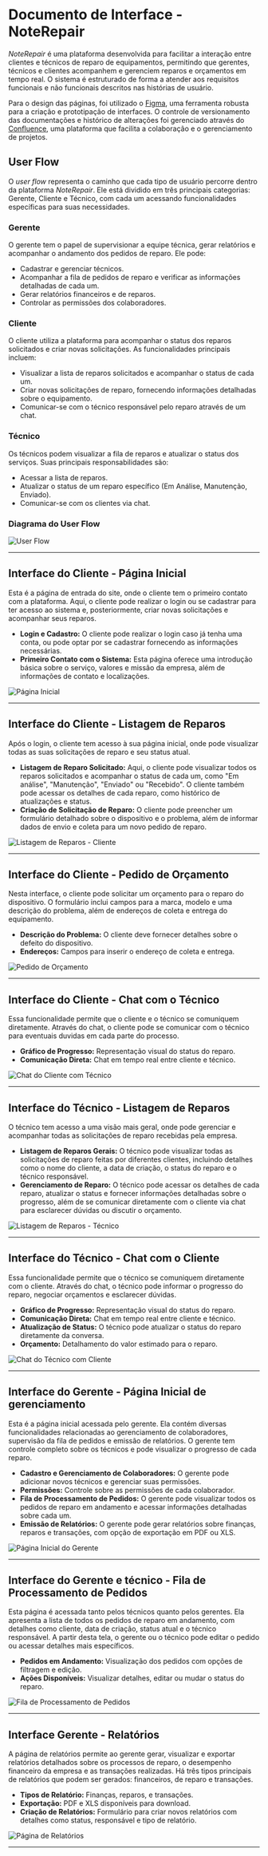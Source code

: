 # Documento de Interface - NoteRepair

*NoteRepair* é uma plataforma desenvolvida para facilitar a interação entre clientes e técnicos de reparo de equipamentos, permitindo que gerentes, técnicos e clientes acompanhem e gerenciem reparos e orçamentos em tempo real. O sistema é estruturado de forma a atender aos requisitos funcionais e não funcionais descritos nas histórias de usuário.

Para o design das páginas, foi utilizado o [Figma](https://www.figma.com/), uma ferramenta robusta para a criação e prototipação de interfaces. O controle de versionamento das documentações e histórico de alterações foi gerenciado através do [Confluence](https://www.atlassian.com/software/confluence), uma plataforma que facilita a colaboração e o gerenciamento de projetos.

## User Flow

O *user flow* representa o caminho que cada tipo de usuário percorre dentro da plataforma *NoteRepair*. Ele está dividido em três principais categorias: Gerente, Cliente e Técnico, com cada um acessando funcionalidades específicas para suas necessidades.

### Gerente

O gerente tem o papel de supervisionar a equipe técnica, gerar relatórios e acompanhar o andamento dos pedidos de reparo. Ele pode:
- Cadastrar e gerenciar técnicos.
- Acompanhar a fila de pedidos de reparo e verificar as informações detalhadas de cada um.
- Gerar relatórios financeiros e de reparos.
- Controlar as permissões dos colaboradores.

### Cliente

O cliente utiliza a plataforma para acompanhar o status dos reparos solicitados e criar novas solicitações. As funcionalidades principais incluem:
- Visualizar a lista de reparos solicitados e acompanhar o status de cada um.
- Criar novas solicitações de reparo, fornecendo informações detalhadas sobre o equipamento.
- Comunicar-se com o técnico responsável pelo reparo através de um chat.

### Técnico

Os técnicos podem visualizar a fila de reparos e atualizar o status dos serviços. Suas principais responsabilidades são:
- Acessar a lista de reparos.
- Atualizar o status de um reparo específico (Em Análise, Manutenção, Enviado).
- Comunicar-se com os clientes via chat.

### Diagrama do User Flow

![User Flow](img/UserFlow.png)

---

## Interface do Cliente - Página Inicial

Esta é a página de entrada do site, onde o cliente tem o primeiro contato com a plataforma. Aqui, o cliente pode realizar o login ou se cadastrar para ter acesso ao sistema e, posteriormente, criar novas solicitações e acompanhar seus reparos.

- **Login e Cadastro:** O cliente pode realizar o login caso já tenha uma conta, ou pode optar por se cadastrar fornecendo as informações necessárias.
- **Primeiro Contato com o Sistema:** Esta página oferece uma introdução básica sobre o serviço, valores e missão da empresa, além de informações de contato e localizações.

![Página Inicial](img/HomepagecomloginEcadastro.png)

---

## Interface do Cliente - Listagem de Reparos

Após o login, o cliente tem acesso à sua página inicial, onde pode visualizar todas as suas solicitações de reparo e seu status atual.

- **Listagem de Reparo Solicitado:** Aqui, o cliente pode visualizar todos os reparos solicitados e acompanhar o status de cada um, como "Em análise", "Manutenção", "Enviado" ou "Recebido". O cliente também pode acessar os detalhes de cada reparo, como histórico de atualizações e status.
- **Criação de Solicitação de Reparo:** O cliente pode preencher um formulário detalhado sobre o dispositivo e o problema, além de informar dados de envio e coleta para um novo pedido de reparo.

![Listagem de Reparos - Cliente](img/ListadeReparosCliente.png)

---

## Interface do Cliente - Pedido de Orçamento

Nesta interface, o cliente pode solicitar um orçamento para o reparo do dispositivo. O formulário inclui campos para a marca, modelo e uma descrição do problema, além de endereços de coleta e entrega do equipamento.

- **Descrição do Problema:** O cliente deve fornecer detalhes sobre o defeito do dispositivo.
- **Endereços:** Campos para inserir o endereço de coleta e entrega.

![Pedido de Orçamento](img/PedidodeReparo.png)

---

## Interface do Cliente - Chat com o Técnico

Essa funcionalidade permite que o cliente e o técnico se comuniquem diretamente. Através do chat, o cliente pode se comunicar com o técnico para eventuais duvidas em cada parte do processo.

- **Gráfico de Progresso:** Representação visual do status do reparo.
- **Comunicação Direta:** Chat em tempo real entre cliente e técnico.

![Chat do Cliente com Técnico](img/StatusdoReparoeChatCliente.png)

---

## Interface do Técnico - Listagem de Reparos

O técnico tem acesso a uma visão mais geral, onde pode gerenciar e acompanhar todas as solicitações de reparo recebidas pela empresa.

- **Listagem de Reparos Gerais:** O técnico pode visualizar todas as solicitações de reparo feitas por diferentes clientes, incluindo detalhes como o nome do cliente, a data de criação, o status do reparo e o técnico responsável. 
- **Gerenciamento de Reparo:** O técnico pode acessar os detalhes de cada reparo, atualizar o status e fornecer informações detalhadas sobre o progresso, além de se comunicar diretamente com o cliente via chat para esclarecer dúvidas ou discutir o orçamento.

![Listagem de Reparos - Técnico](img/ListadeReparosTecnico.png)

---

## Interface do Técnico - Chat com o Cliente

Essa funcionalidade permite que o técnico se comuniquem diretamente com o cliente. Através do chat, o técnico pode informar o progresso do reparo, negociar orçamentos e esclarecer dúvidas.

- **Gráfico de Progresso:** Representação visual do status do reparo.
- **Comunicação Direta:** Chat em tempo real entre cliente e técnico.
- **Atualização de Status:** O técnico pode atualizar o status do reparo diretamente da conversa.
- **Orçamento:** Detalhamento do valor estimado para o reparo.

![Chat do Técnico com Cliente](img/StatusdoReparoeChatTécnico.png)

---

## Interface do Gerente - Página Inicial de gerenciamento

Esta é a página inicial acessada pelo gerente. Ela contém diversas funcionalidades relacionadas ao gerenciamento de colaboradores, supervisão da fila de pedidos e emissão de relatórios. O gerente tem controle completo sobre os técnicos e pode visualizar o progresso de cada reparo.

- **Cadastro e Gerenciamento de Colaboradores:** O gerente pode adicionar novos técnicos e gerenciar suas permissões.
- **Permissões:** Controle sobre as permissões de cada colaborador.
- **Fila de Processamento de Pedidos:** O gerente pode visualizar todos os pedidos de reparo em andamento e acessar informações detalhadas sobre cada um.
- **Emissão de Relatórios:** O gerente pode gerar relatórios sobre finanças, reparos e transações, com opção de exportação em PDF ou XLS.

![Página Inicial do Gerente](img/CadastroEGerenciamentodeAcessodosTécnicos.png)

---

## Interface do Gerente e técnico - Fila de Processamento de Pedidos

Esta página é acessada tanto pelos técnicos quanto pelos gerentes. Ela apresenta a lista de todos os pedidos de reparo em andamento, com detalhes como cliente, data de criação, status atual e o técnico responsável. A partir desta tela, o gerente ou o técnico pode editar o pedido ou acessar detalhes mais específicos.

- **Pedidos em Andamento:** Visualização dos pedidos com opções de filtragem e edição.
- **Ações Disponíveis:** Visualizar detalhes, editar ou mudar o status do reparo.

![Fila de Processamento de Pedidos](img/FiladeProcessamentodePedidos.png)

---

## Interface Gerente - Relatórios

A página de relatórios permite ao gerente gerar, visualizar e exportar relatórios detalhados sobre os processos de reparo, o desempenho financeiro da empresa e as transações realizadas. Há três tipos principais de relatórios que podem ser gerados: financeiros, de reparo e transações.

- **Tipos de Relatório:** Finanças, reparos, e transações.
- **Exportação:** PDF e XLS disponíveis para download.
- **Criação de Relatórios:** Formulário para criar novos relatórios com detalhes como status, responsável e tipo de relatório.

![Página de Relatórios](img/Relatórios.png)

---
